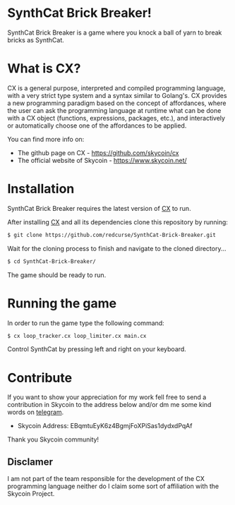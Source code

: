 # SynthCat Brick Breaker!

SynthCat Brick Breaker is a game where you knock a ball of yarn to break bricks as SynthCat.

# What is CX?
CX is a general purpose, interpreted and compiled programming language, with a very strict type system and a syntax similar to Golang's. CX provides a new programming paradigm based on the concept of affordances, where the user can ask the programming language at runtime what can be done with a CX object (functions, expressions, packages, etc.), and interactively or automatically choose one of the affordances to be applied.

You can find more info on:
  - The github page on CX - https://github.com/skycoin/cx
  - The official website of Skycoin - https://www.skycoin.net/

# Installation
SynthCat Brick Breaker requires the latest version of [CX](https://github.com/skycoin/cx) to run.

After installing [CX](https://github.com/skycoin/cx) and all its dependencies clone this repository by running:

```sh
$ git clone https://github.com/redcurse/SynthCat-Brick-Breaker.git
```

Wait for the cloning process to finish and navigate to the cloned directory...

```sh
$ cd SynthCat-Brick-Breaker/
```

The game should be ready to run.

# Running the game
In order to run the game type the following command:

```sh
$ cx loop_tracker.cx loop_limiter.cx main.cx
```

Control SynthCat by pressing left and right on your keyboard.

# Contribute
If you want to show your appreciation for my work fell free to send a contribution in Skycoin
to the address below and/or dm me some kind words on [telegram](https://t.me/redcurse).
  - Skycoin Address: EBqmtuEyK6z4BgmjFoXPiSas1dydxdPqAf

Thank you Skycoin community!

## Disclamer
I am not part of the team responsible for the development of the CX programming language neither do I claim some sort of affiliation with the Skycoin Project.
